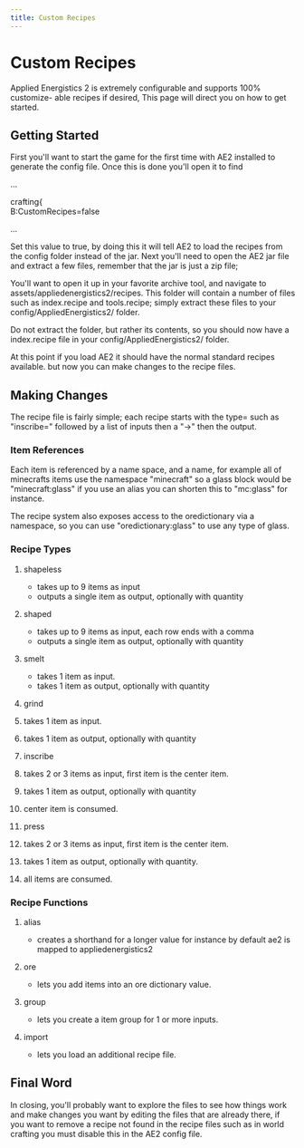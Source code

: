 ```yaml
---
title: Custom Recipes
---
```


# Custom Recipes

Applied Energistics 2 is extremely configurable and supports 100% customize-
able recipes if desired, This page will direct you on how to get started.

## Getting Started

First you'll want to start the game for the first time with AE2 installed to
generate the config file. Once this is done you'll open it to find

...

crafting{  
B:CustomRecipes=false

...

Set this value to true, by doing this it will tell AE2 to load the recipes
from the config folder instead of the jar. Next you'll need to open the AE2
jar file and extract a few files, remember that the jar is just a zip file;

You'll want to open it up in your favorite archive tool, and navigate to
assets/appliedenergistics2/recipes. This folder will contain a number of files
such as index.recipe and tools.recipe; simply extract these files to your
config/AppliedEnergistics2/ folder.

Do not extract the folder, but rather its contents, so you should now have a
index.recipe file in your config/AppliedEnergistics2/ folder.

At this point if you load AE2 it should have the normal standard recipes
available. but now you can make changes to the recipe files.

## Making Changes

The recipe file is fairly simple; each recipe starts with the type= such as
"inscribe=" followed by a list of inputs then a "->" then the output.

### Item References

Each item is referenced by a name space, and a name, for example all of
minecrafts items use the namespace "minecraft" so a glass block would be
"minecraft:glass" if you use an alias you can shorten this to "mc:glass" for
instance.

The recipe system also exposes access to the oredictionary via a namespace, so
you can use "oredictionary:glass" to use any type of glass.

### Recipe Types

1. shapeless


    * takes up to 9 items as input
    * outputs a single item as output, optionally with quantity

2. shaped


    * takes up to 9 items as input, each row ends with a comma
    * outputs a single item as output, optionally with quantity

3. smelt


    * takes 1 item as input.
    * takes 1 item as output, optionally with quantity

4. grind
1. takes 1 item as input.
1. takes 1 item as output, optionally with quantity
1. inscribe
1. takes 2 or 3 items as input, first item is the center item.
1. takes 1 item as output, optionally with quantity
1. center item is consumed.
1. press
1. takes 2 or 3 items as input, first item is the center item.
1. takes 1 item as output, optionally with quantity.
1. all items are consumed.

### Recipe Functions

1. alias


    * creates a shorthand for a longer value for instance by default ae2 is mapped to appliedenergistics2

2. ore


    * lets you add items into an ore dictionary value.

3. group


    * lets you create a item group for 1 or more inputs.

4. import


    * lets you load an additional recipe file.

## Final Word

In closing, you'll probably want to explore the files to see how things work
and make changes you want by editing the files that are already there, if you
want to remove a recipe not found in the recipe files such as in world
crafting you must disable this in the AE2 config file.

